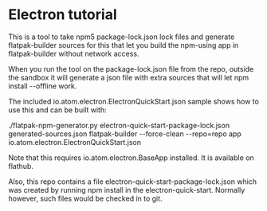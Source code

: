 # Electron tutorial


This is a tool to take npm5 package-lock.json lock files and generate flatpak-builder sources for this that let you build the npm-using app in flatpak-builder without network access.

When you run the tool on the package-lock.json file from the repo, outside the sandbox it will generate a json file with extra sources that will let npm install --offline work.

The included io.atom.electron.ElectronQuickStart.json sample shows how to use this and can be built with:

./flatpak-npm-generator.py electron-quick-start-package-lock.json generated-sources.json
flatpak-builder --force-clean --repo=repo app io.atom.electron.ElectronQuickStart.json

Note that this requires io.atom.electron.BaseApp installed. It is available on flathub.

Also, this repo contains a file electron-quick-start-package-lock.json which was created by running npm install in the electron-quick-start. Normally however, such files would be checked in to git.
